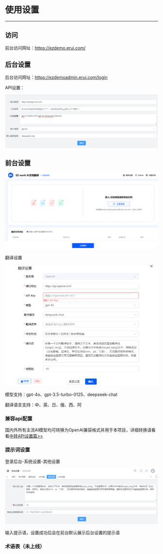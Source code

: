 # 使用设置

---

## 访问

前台访问网址：https://ezdemo.erui.com/

## 后台设置

后台访问网址：https://ezdemoadmin.erui.com/login

API设置：

![alt text](../img/image-3.png)

## 前台设置

![alt text](../img/image-1.png)

翻译设置

![alt text](../img/image-2.png)

模型支持：gpt-4o、gpt-3.5-turbo-0125、deepseek-chat

翻译语言支持：中、英、日、俄、西、阿

### 兼容api配置

国内外所有主流AI模型均可转换为OpenAI兼容格式并用于本项目，详细转换请看看[中转API设置篇>>]()

### 提示词设置

登录后台-系统设置-其他设置

![alt text](../img/image.png)

输入提示语，设置成功后会在前台默认展示后台设置的提示语

### 术语表（未上线）